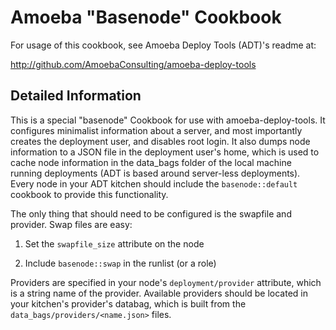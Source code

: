 Amoeba "Basenode" Cookbook
====================

For usage of this cookbook, see Amoeba Deploy Tools (ADT)'s readme at:

http://github.com/AmoebaConsulting/amoeba-deploy-tools

## Detailed Information

This is a special "basenode" Cookbook for use with amoeba-deploy-tools. It configures minimalist
information about a server, and most importantly creates the deployment user, and disables root
login. It also dumps node information to a JSON file in the deployment user's home, which is used
to cache node information in the data_bags folder of the local machine running deployments (ADT is
based around server-less deployments). Every node in your ADT kitchen should include the
`basenode::default` cookbook to provide this functionality.

The only thing that should need to be configured is the swapfile and provider. Swap files are easy:

1. Set the `swapfile_size` attribute on the node

2. Include `basenode::swap` in the runlist (or a role)

Providers are specified in your node's `deployment/provider` attribute, which is a string name of
the provider. Available providers should be located in your kitchen's provider's databag, which is
built from the `data_bags/providers/<name.json>` files.
